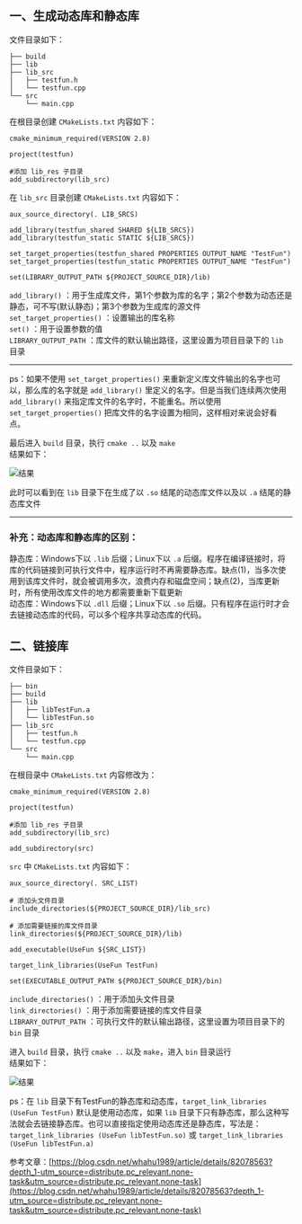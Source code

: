 ## 一、生成动态库和静态库
文件目录如下：
```
├── build
├── lib
├── lib_src
│   ├── testfun.h
│   └── testfun.cpp
└── src
    └── main.cpp
```
在根目录创建 `CMakeLists.txt` 内容如下：
```
cmake_minimum_required(VERSION 2.8)

project(testfun)

#添加 lib_res 子目录
add_subdirectory(lib_src)
```
在 `lib_src` 目录创建 `CMakeLists.txt` 内容如下：
```
aux_source_directory(. LIB_SRCS)

add_library(testfun_shared SHARED ${LIB_SRCS})
add_library(testfun_static STATIC ${LIB_SRCS})

set_target_properties(testfun_shared PROPERTIES OUTPUT_NAME "TestFun")
set_target_properties(testfun_static PROPERTIES OUTPUT_NAME "TestFun")

set(LIBRARY_OUTPUT_PATH ${PROJECT_SOURCE_DIR}/lib)
```
`add_library()` ：用于生成库文件，第1个参数为库的名字；第2个参数为动态还是静态，可不写(默认静态)；第3个参数为生成库的源文件  
`set_target_properties()` ：设置输出的库名称  
`set()` ：用于设置参数的值  
`LIBRARY_OUTPUT_PATH` ：库文件的默认输出路径，这里设置为项目目录下的 `lib` 目录  
***
ps：如果不使用 `set_target_properties()` 来重新定义库文件输出的名字也可以，那么库的名字就是 `add_library()` 里定义的名字。但是当我们连续两次使用 `add_library()` 来指定库文件的名字时，不能重名。所以使用 `set_target_properties()` 把库文件的名字设置为相同，这样相对来说会好看点。

最后进入 `build` 目录，执行 `cmake ..` 以及 `make`  
结果如下：

![结果](https://upload-images.jianshu.io/upload_images/22192996-74525553ec8459e8.png?imageMogr2/auto-orient/strip%7CimageView2/2/w/1240)

此时可以看到在 `lib` 目录下在生成了以 `.so` 结尾的动态库文件以及以 `.a` 结尾的静态库文件

***
### 补充：动态库和静态库的区别：
静态库：Windows下以 `.lib` 后缀；Linux下以 `.a` 后缀。程序在编译链接时，将库的代码链接到可执行文件中，程序运行时不再需要静态库。缺点(1)，当多次使用到该库文件时，就会被调用多次，浪费内存和磁盘空间；缺点(2)，当库更新时，所有使用改库文件的地方都需要重新下载更新  
动态库：Windows下以 `.dll` 后缀；Linux下以 `.so` 后缀。只有程序在运行时才会去链接动态库的代码，可以多个程序共享动态库的代码。

## 二、链接库
文件目录如下：
```
├── bin
├── build
├── lib
│   ├── libTestFun.a
│   └── libTestFun.so
├── lib_src
│   ├── testfun.h
│   └── testfun.cpp
└── src
    └── main.cpp
```
在根目录中 `CMakeLists.txt` 内容修改为：
```
cmake_minimum_required(VERSION 2.8)

project(testfun)

#添加 lib_res 子目录
add_subdirectory(lib_src)

add_subdirectory(src)
```
`src` 中 `CMakeLists.txt` 内容如下：
```
aux_source_directory(. SRC_LIST)

# 添加头文件目录
include_directories(${PROJECT_SOURCE_DIR}/lib_src)

# 添加需要链接的库文件目录
link_directories(${PROJECT_SOURCE_DIR}/lib)

add_executable(UseFun ${SRC_LIST})

target_link_libraries(UseFun TestFun)

set(EXECUTABLE_OUTPUT_PATH ${PROJECT_SOURCE_DIR}/bin)
```
`include_directories()` ：用于添加头文件目录  
`link_directories()` ：用于添加需要链接的库文件目录    
`LIBRARY_OUTPUT_PATH` ：可执行文件的默认输出路径，这里设置为项目目录下的 `bin` 目录  

进入 `build` 目录，执行 `cmake ..` 以及 `make`，进入 `bin` 目录运行  
结果如下：

![结果](https://upload-images.jianshu.io/upload_images/22192996-4565cb2833e6f974.png?imageMogr2/auto-orient/strip%7CimageView2/2/w/1240)

ps：在 `lib` 目录下有TestFun的静态库和动态库，`target_link_libraries (UseFun TestFun)` 默认是使用动态库，如果 `lib` 目录下只有静态库，那么这种写法就会去链接静态库。也可以直接指定使用动态库还是静态库，写法是：`target_link_libraries (UseFun libTestFun.so)` 或 
 `target_link_libraries (UseFun libTestFun.a)`  

参考文章：[https://blog.csdn.net/whahu1989/article/details/82078563?depth_1-utm_source=distribute.pc_relevant.none-task&utm_source=distribute.pc_relevant.none-task](https://blog.csdn.net/whahu1989/article/details/82078563?depth_1-utm_source=distribute.pc_relevant.none-task&utm_source=distribute.pc_relevant.none-task)
